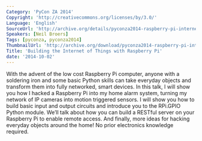 ```yaml
---
Category: 'PyCon ZA 2014'
Copyright: 'http://creativecommons.org/licenses/by/3.0/'
Language: 'English'
SourceUrl: 'http://archive.org/details/pyconza2014-raspberry-pi-internet-of-things'
Speakers: [Neil Broers]
Tags: [pyconza, pyconza2014]
ThumbnailUrl: 'http://archive.org/download/pyconza2014-raspberry-pi-internet-of-things/pyconza2014-raspberry-pi-internet-of-things.thumbs/4%20A%20Building%20the%20Internet%20of%20Things%20with%20Raspberry%20Pi-_001350.jpg'
Title: 'Building the Internet of Things with Raspberry Pi'
date: '2014-10-02'
---
```

With the advent of the low cost Raspberry Pi computer, anyone with a soldering iron and some basic Python skills can take everyday objects and transform them into fully networked, smart devices.
In this talk, I will show you how I hacked a Raspberry Pi into my home alarm system, turning my network of IP cameras into motion triggered sensors. I will show you how to build basic input and output circuits and introduce you to the RPi.GPIO Python module. We’ll talk about how you can build a RESTful server on your Raspberry Pi to enable remote access. And finally, more ideas for hacking everyday objects around the home!
No prior electronics knowledge required.